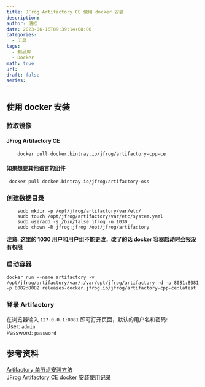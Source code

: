 ```yaml
---
title: JFrog Artifactory CE 使用 docker 安装
description: 
author: 清松
date: 2023-06-16T09:39:14+08:00
categories:
  - 工具
tags:
  - 制品库
  - Docker
math: true
url: 
draft: false
series:
---
```

## 使用 docker 安装
### 拉取镜像

#### JFrog Artifactory CE
```
    docker pull docker.bintray.io/jfrog/artifactory-cpp-ce
```
#### 如果想要其他语言的组件
```
 docker pull docker.bintray.io/jfrog/artifactory-oss
```
### 创建数据目录
```
    sudo mkdir -p /opt/jfrog/artifactory/var/etc/
    sudo touch /opt/jfrog/artifactory/var/etc/system.yaml
    sudo useradd -s /bin/false jfrog -u 1030
    sudo chown -R jfrog:jfrog /opt/jfrog/artifactory
```
**注意: 这里的 1030 用户和用户组不能更改，改了的话 docker 容器启动时会报没有权限**

### 启动容器
```
docker run --name artifactory -v /opt/jfrog/artifactory/var/:/var/opt/jfrog/artifactory -d -p 8081:8081 -p 8082:8082 releases-docker.jfrog.io/jfrog/artifactory-cpp-ce:latest
```
### 登录 Artifactory

在浏览器输入 `127.0.0.1:8081` 即可打开页面，默认的用户名和密码:\
User: `admin`\
Password: `password`

## 参考资料

[Artifactory 单节点安装方法](https://www.jfrog.com/confluence/display/JFROG/Installing+Artifactory#InstallingArtifactory-DockerInstallation)\
[JFrog Artifactory CE docker 安装使用记录](https://codeantenna.com/a/WxVpHo0tcG)
